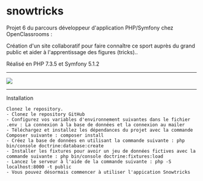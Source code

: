 # snowtricks
<p>Projet 6 du parcours développeur d'application PHP/Symfony chez OpenClassrooms :</p>
<p>Création d'un site collaboratif pour faire connaître ce sport auprès du grand public et aider à l'apprentissage des figures (tricks)..</p>
<p>Réalisé en PHP 7.3.5 et Symfony 5.1.2</p>
<hr />
<a href="https://codeclimate.com/github/glerique/snowtricks/maintainability"><img src="https://api.codeclimate.com/v1/badges/336362315ff88c62e1c8/maintainability" /></a>
<hr />
Installation

    Clonez le repository.
    - Clonez le repository GitHub
    - Configurez vos variables d'environnement suivantes dans le fichier .env : La connexion à la base de données et la connexion au mailer 
    - Téléchargez et installez les dépendances du projet avec la commande Composer suivante : composer install
    - Créez la base de données en utilisant la commande suivante : php bin/console doctrine:database:create
    - Installer les fixtures pour avoir un jeu de données fictives avec la commande suivante : php bin/console doctrine:fixtures:load
    - Lancez le serveur à l'aide de la commande suivante : php -S localhost:8000 -t public
    - Vous pouvez désormais commencer à utiliser l'appication Snowtricks 
    

    
